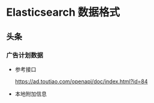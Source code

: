 # Elasticsearch 数据格式

## 头条

### 广告计划数据

- 参考接口
  
  https://ad.toutiao.com/openapi/doc/index.html?id=84

- 本地附加信息